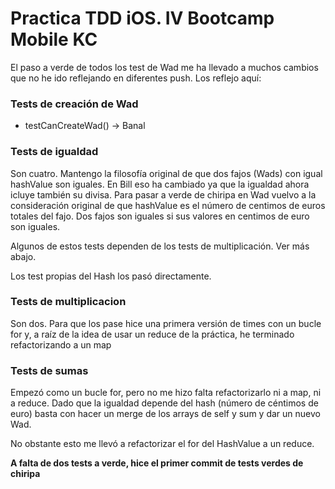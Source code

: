 # Practica TDD iOS. IV Bootcamp Mobile KC

El paso a verde de todos los test de Wad me ha llevado a muchos cambios que no he ido reflejando en diferentes push. Los reflejo aquí:

### Tests de creación de Wad

- testCanCreateWad() -> Banal

### Tests de igualdad

Son cuatro. Mantengo la filosofía original de que dos fajos (Wads) con igual hashValue son iguales. En Bill eso ha cambiado ya que la igualdad ahora icluye también su divisa. Para pasar a verde de chiripa en Wad vuelvo a la consideración original de que hashValue es el número de centimos de euros totales del fajo. Dos fajos son iguales si sus valores en centimos de euro son iguales.

Algunos de estos tests dependen de los tests de multiplicación. Ver más abajo.

Los test propias del Hash los pasó directamente.

### Tests de multiplicacion

Son dos. Para que los pase hice una primera versión de times con un bucle for y, a raíz de la idea de usar un reduce de la práctica, he terminado refactorizando a un map

### Tests de sumas
Empezó como un bucle for, pero no me hizo falta refactorizarlo ni a map, ni a reduce. Dado que la igualdad depende del hash (número de céntimos de euro) basta con hacer un merge de los arrays de self y sum y dar un nuevo Wad.

No obstante esto me llevó a refactorizar el for del HashValue a un reduce.


**A falta de dos tests a verde, hice el primer commit de tests verdes de chiripa**

